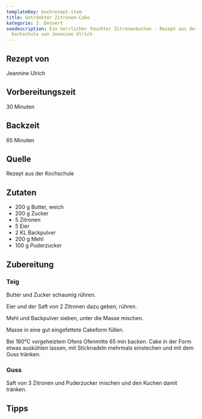 ```yaml
---
templateKey: kochrezept-item
title: Getränkter Zitronen-Cake
kategorie: 3. Dessert
seodescription: Ein herrlicher feuchter Zitronenkuchen - Rezept aus der
  Kochschule von Jeannine Ulrich
---
```

## Rezept von
Jeannine Ulrich

## Vorbereitungszeit
30 Minuten

## Backzeit
65 Minuten

## Quelle
Rezept aus der Kochschule

## Zutaten
* 200 g Butter, weich 
* 200 g Zucker 
* 5 Zitronen 
* 5 Eier 
* 2 KL Backpulver
* 200 g Mehl 
* 100 g Puderzucker 

## Zubereitung

### Teig

Butter und Zucker schaumig rühren. 

Eier und der Saft von 2 Zitronen dazu geben, rühren.

Mehl und Backpulver sieben, unter die Masse mischen.

Masse in eine gut eingefettete Cakeform füllen. 

Bei 180°C vorgeheiztem Ofens Ofenmitte 65 min backen. Cake in der Form etwas auskühlen lassen, mit Sticknadeln mehrmals einstechen und mit dem Guss tränken. 

### Guss
Saft von 3 Zitronen und Puderzucker mischen und den Kuchen damit tränken.

## Tipps

